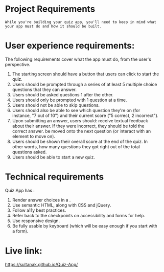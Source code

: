 # Project Requirements
    While you're building your quiz app, you'll need to keep in mind what your app must do and how it should be built.

# User experience requirements:

The following requirements cover what the app must do, from the user's perspective.

1. The starting screen should have a button that users can click to start the quiz.
2. Users should be prompted through a series of at least 5 multiple choice questions that they can answer.
3. Users should be asked questions 1 after the other.
4. Users should only be prompted with 1 question at a time.
5. Users should not be able to skip questions.
6. Users should also be able to see which question they're on (for instance, "7 out of 10") and their current score ("5 correct, 2 incorrect").
7. Upon submitting an answer, users should: receive textual feedback about their answer. If they were incorrect, they should be told the         correct   answer. be moved onto the next question (or interact with an element to move on).
8. Users should be shown their overall score at the end of the quiz. In other words, how many questions they got right out of the total questions asked.
9. Users should be able to start a new quiz.

# Technical requirements

Quiz  App has :

1. Render answer choices in a .
2. Use semantic HTML, along with CSS and jQuery.
3. Follow a11y best practices.
4. Refer back to the checkpoints on accessibility and forms for help.
5. Use responsive design.
6. Be fully usable by keyboard (which will be easy enough if you start with a form).


# Live link:
 https://sultanak.github.io/Quiz-App/
